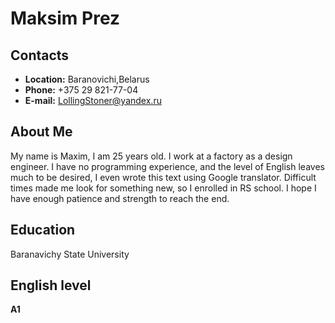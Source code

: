 # Maksim Prez
## Contacts
  * **Location:** Baranovichi,Belarus
  * **Phone:** +375 29 821-77-04
  * **E-mail:** LollingStoner@yandex.ru
## About Me
My name is Maxim, I am 25 years old. I work at a factory as a design engineer. I have no programming experience, and the level of English leaves much to be desired, I even wrote this text using Google translator. Difficult times made me look for something new, so I enrolled in RS school. I hope I have enough patience and strength to reach the end.
## Education
Baranavichy State University
## English level
**А1**
